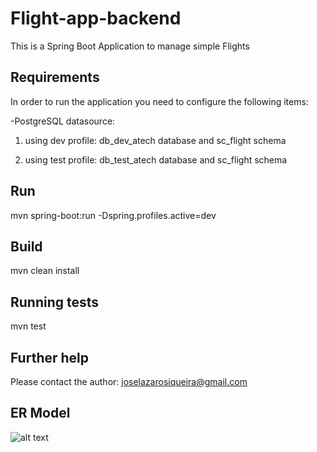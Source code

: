 # Flight-app-backend

This is a Spring Boot Application to manage simple Flights

## Requirements
In order to run the application you need to configure the following items:

-PostgreSQL datasource:

1) using dev profile:
 db_dev_atech database and sc_flight schema

2) using test profile:
 db_test_atech database and sc_flight schema

## Run
mvn spring-boot:run -Dspring.profiles.active=dev

## Build

mvn clean install

## Running tests

mvn test

## Further help

Please contact the author: joselazarosiqueira@gmail.com

## ER Model
![alt text](https://gitlab.com/joselazaro/flight-app-backend/blob/master/ER-model.png)